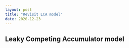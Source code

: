 ```yaml
---
layout: post
title: "Revisit LCA model"
date: 2020-12-23
---
```


## Leaky Competing Accumulator model 
